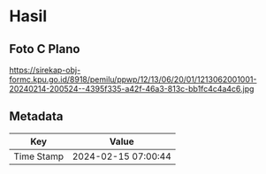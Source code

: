 # Hasil

## Foto C Plano

https://sirekap-obj-formc.kpu.go.id/8918/pemilu/ppwp/12/13/06/20/01/1213062001001-20240214-200524--4395f335-a42f-46a3-813c-bb1fc4c4a4c6.jpg


## Metadata

| Key        | Value               |
| ---------- | ------------------- |
| Time Stamp | 2024-02-15 07:00:44 |



